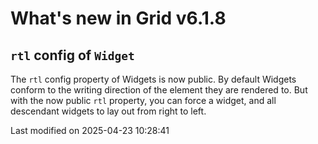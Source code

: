 # What's new in Grid v6.1.8

## `rtl` config of `Widget`
The `rtl` config property of Widgets is now public. By default Widgets conform to the writing direction of the element
they are rendered to. But with the now public `rtl` property, you can force a widget, and all descendant widgets to lay
out from right to left.

<p class="last-modified">Last modified on 2025-04-23 10:28:41</p>
